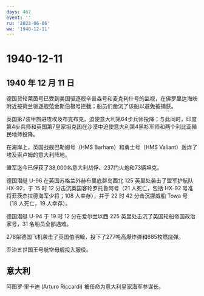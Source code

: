 ```yaml
---
days: 467
event: ''
ru: '2023-06-06'
ww: '1940-12-11'
---
```


# 1940-12-11

## 1940 年 12 月 11 日

德国货轮莱茵号已受到美国驱逐舰辛普森号和麦克利什号的监视，在佛罗里达海峡附近被荷兰驱逐舰范金斯伯根号拦截；船员们凿沉了该船以避免被捕获。

英国第7装甲旅进攻埃及布克布克，迫使意大利第64步兵师投降；与此同时，印度第4步兵师和英国第7皇家坦克团在沙漠中迫使意大利第4黑衫军师和两个利比亚殖民地师投降。

在海岸上，英国战舰巴勒姆号（HMS Barham）和勇士号（HMS
Valiant）轰炸了埃及索卢姆的意大利阵地。

盟军迄今已俘获了38,000名意大利战俘、237门火炮和73辆坦克。

德国潜艇 U-96 在英国苏格兰外赫布里底群岛西北 125 英里处袭击了盟军护航队
HX-92，于 15 时 12 分击沉英国客轮罗托鲁阿号（21 人死亡，包括 HX-92
号准将菲茨杰拉德海军少将；108 人幸存），并于 22 时 42 分击沉挪威船 Towa
号（18 人死亡，19 人幸存）。

德国潜艇 U-94 于 19 时 12 分在爱尔兰以西 225
英里处击沉了英国轮船帝国政治家号，31 名船员全部遇难。

278架德国飞机袭击了英国伯明翰，投下了277吨高爆炸弹和685枚燃烧弹。

乔治五世国王号航空母舰投入服役。

## 意大利

阿图罗·里卡迪 (Arturo Riccardi) 被任命为意大利皇家海军参谋长。